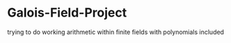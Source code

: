 # Galois-Field-Project
trying to do working arithmetic within finite fields with polynomials included

